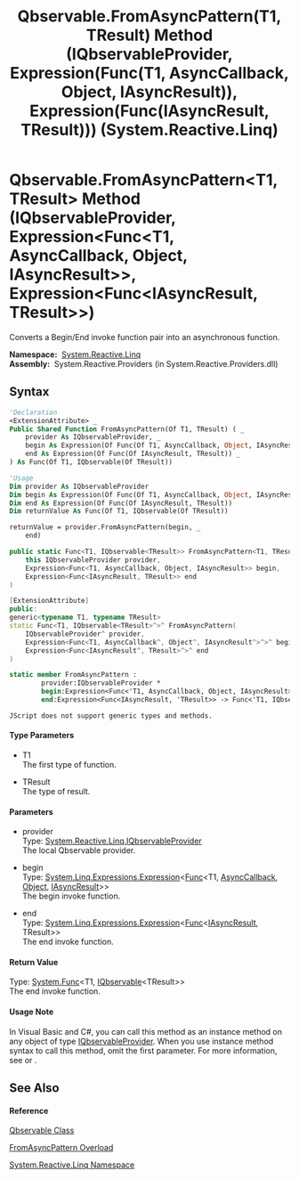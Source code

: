 ﻿---
title: Qbservable.FromAsyncPattern(T1, TResult) Method (IQbservableProvider, Expression(Func(T1, AsyncCallback, Object, IAsyncResult)), Expression(Func(IAsyncResult, TResult))) (System.Reactive.Linq)
TOCTitle: FromAsyncPattern(T1, TResult) Method (IQbservableProvider, Expression(Func(T1, AsyncCallback, Object, IAsyncResult)), Expression(Func(IAsyncResult, TResult)))
ms:assetid: M:System.Reactive.Linq.Qbservable.FromAsyncPattern``2(System.Reactive.Linq.IQbservableProvider,System.Linq.Expressions.Expression{System.Func{``0,System.AsyncCallback,System.Object,System.IAsyncResult}},System.Linq.Expressions.Expression{System.Func{System.IAsyncResult,``1}})
ms:mtpsurl: https://msdn.microsoft.com/en-us/library/Hh244325(v=VS.103)
ms:contentKeyID: 36069960
ms.date: 06/28/2011
mtps_version: v=VS.103
dev_langs:
- vb
- csharp
- c++
- fsharp
- jscript
---

# Qbservable.FromAsyncPattern\<T1, TResult\> Method (IQbservableProvider, Expression\<Func\<T1, AsyncCallback, Object, IAsyncResult\>\>, Expression\<Func\<IAsyncResult, TResult\>\>)

Converts a Begin/End invoke function pair into an asynchronous function.

**Namespace:**  [System.Reactive.Linq](hh211929\(v=vs.103\).md)  
**Assembly:**  System.Reactive.Providers (in System.Reactive.Providers.dll)

## Syntax

``` vb
'Declaration
<ExtensionAttribute> _
Public Shared Function FromAsyncPattern(Of T1, TResult) ( _
    provider As IQbservableProvider, _
    begin As Expression(Of Func(Of T1, AsyncCallback, Object, IAsyncResult)), _
    end As Expression(Of Func(Of IAsyncResult, TResult)) _
) As Func(Of T1, IQbservable(Of TResult))
```

``` vb
'Usage
Dim provider As IQbservableProvider
Dim begin As Expression(Of Func(Of T1, AsyncCallback, Object, IAsyncResult))
Dim end As Expression(Of Func(Of IAsyncResult, TResult))
Dim returnValue As Func(Of T1, IQbservable(Of TResult))

returnValue = provider.FromAsyncPattern(begin, _
    end)
```

``` csharp
public static Func<T1, IQbservable<TResult>> FromAsyncPattern<T1, TResult>(
    this IQbservableProvider provider,
    Expression<Func<T1, AsyncCallback, Object, IAsyncResult>> begin,
    Expression<Func<IAsyncResult, TResult>> end
)
```

``` c++
[ExtensionAttribute]
public:
generic<typename T1, typename TResult>
static Func<T1, IQbservable<TResult>^>^ FromAsyncPattern(
    IQbservableProvider^ provider, 
    Expression<Func<T1, AsyncCallback^, Object^, IAsyncResult^>^>^ begin, 
    Expression<Func<IAsyncResult^, TResult>^>^ end
)
```

``` fsharp
static member FromAsyncPattern : 
        provider:IQbservableProvider * 
        begin:Expression<Func<'T1, AsyncCallback, Object, IAsyncResult>> * 
        end:Expression<Func<IAsyncResult, 'TResult>> -> Func<'T1, IQbservable<'TResult>> 
```

``` jscript
JScript does not support generic types and methods.
```

#### Type Parameters

  - T1  
    The first type of function.

<!-- end list -->

  - TResult  
    The type of result.

#### Parameters

  - provider  
    Type: [System.Reactive.Linq.IQbservableProvider](hh212104\(v=vs.103\).md)  
    The local Qbservable provider.  

<!-- end list -->

  - begin  
    Type: [System.Linq.Expressions.Expression](https://msdn.microsoft.com/en-us/library/Bb335710)\<[Func](https://msdn.microsoft.com/en-us/library/Bb549430)\<T1, [AsyncCallback](https://msdn.microsoft.com/en-us/library/ckbe7yh5), [Object](https://msdn.microsoft.com/en-us/library/e5kfa45b), [IAsyncResult](https://msdn.microsoft.com/en-us/library/ft8a6455)\>\>  
    The begin invoke function.  

<!-- end list -->

  - end  
    Type: [System.Linq.Expressions.Expression](https://msdn.microsoft.com/en-us/library/Bb335710)\<[Func](https://msdn.microsoft.com/en-us/library/Bb549151)\<[IAsyncResult](https://msdn.microsoft.com/en-us/library/ft8a6455), TResult\>\>  
    The end invoke function.  

#### Return Value

Type: [System.Func](https://msdn.microsoft.com/en-us/library/Bb549151)\<T1, [IQbservable](hh229328\(v=vs.103\).md)\<TResult\>\>  
The end invoke function.  

#### Usage Note

In Visual Basic and C\#, you can call this method as an instance method on any object of type [IQbservableProvider](hh212104\(v=vs.103\).md). When you use instance method syntax to call this method, omit the first parameter. For more information, see [](https://msdn.microsoft.com/en-us/library/Bb384936) or [](https://msdn.microsoft.com/en-us/library/Bb383977).

## See Also

#### Reference

[Qbservable Class](hh211693\(v=vs.103\).md)

[FromAsyncPattern Overload](hh229485\(v=vs.103\).md)

[System.Reactive.Linq Namespace](hh211929\(v=vs.103\).md)

